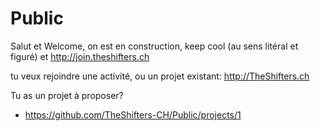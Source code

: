 # Public
Salut et Welcome, on est en construction, keep cool (au sens litéral et figuré) et http://join.theshifters.ch 

tu veux rejoindre une activité, ou un projet existant: http://TheShifters.ch

Tu as un projet à proposer? 
* https://github.com/TheShifters-CH/Public/projects/1
